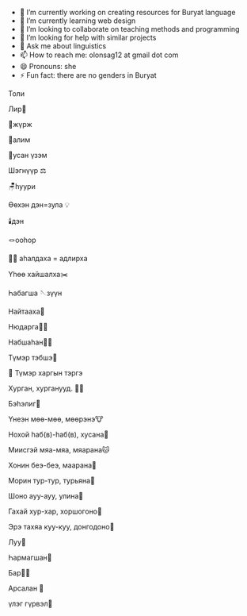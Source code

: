- 🔭 I’m currently working on creating resources for Buryat language
- 🌱 I’m currently learning web design
- 👯 I’m looking to collaborate on teaching methods and programming
- 🤔 I’m looking for help with similar projects
- 💬 Ask me about linguistics 
- 📫 How to reach me: olonsag12 at gmail dot com
- 😄 Pronouns: she
- ⚡ Fun fact: there are no genders in Buryat



Толи

Лир🍐

🍊жүрж

🍏алим  

🍇усан үзэм

Шэгнүүр ⚖️

🪑һуури

Өөхэн дэн=зула 💡

🕯️дэн

🪢ооһор

🧗‍♂️ аhалдаха = адлирха

Үһөө хайшалха✂️

Һабагша 🪡зүүн

Найтааха🤧

Нюдарга✊🏼

Набшаһан🍂🍃

Түмэр тэбшэ🛀

🚞 Түмэр харгын тэргэ

Хурган, хурганууд. ✋🏼

Бэһэлиг💍

Үнеэн мөө-мөө, мөөрэнэ🐮

Нохой һаб(в)-һаб(в), хусана🐶

Миисгэй мяа-мяа, мяарана🐱

Хонин беэ-беэ, маарана🐑

Морин тур-тур, турьяна🐴

Шоно ауу-ауу, улина🐺

Гахай хур-хар, хоршогоно🐷

Эрэ тахяа куу-куу, донгодоно🐓

Луу🐉

Һармагшан🐒

Бар🐅🐯

Арсалан 🦁

үлэг гүрвэл🦖






